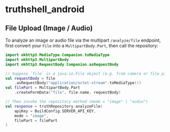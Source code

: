 # truthshell_android

## File Upload (Image / Audio)

To analyze an image or audio file via the multipart `/analyze/file` endpoint, first convert your `File` into a `MultipartBody.Part`, then call the repository:

```kotlin
import okhttp3.MediaType.Companion.toMediaType
import okhttp3.MultipartBody
import okhttp3.RequestBody.Companion.asRequestBody

// Suppose `file` is a java.io.File object (e.g. from camera or file picker)
val requestBody = file
    .asRequestBody("application/octet-stream".toMediaType())
val filePart = MultipartBody.Part
    .createFormData("file", file.name, requestBody)

// Then invoke the repository method (mode = "image" | "audio")
val response = truthRepository.analyzeFile(
    apiKey = BuildConfig.SERVER_API_KEY,
    mode = "image",
    filePart = filePart
)
```
